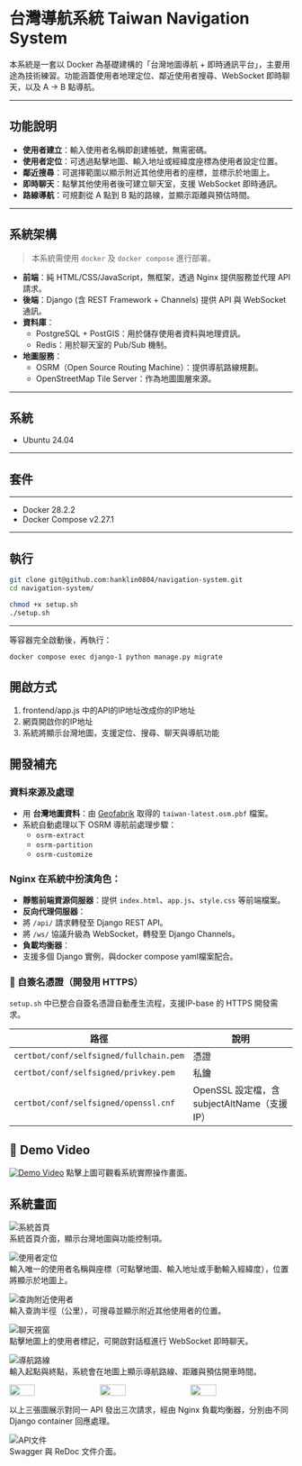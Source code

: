 # 台灣導航系統 Taiwan Navigation System

本系統是一套以 Docker 為基礎建構的「台灣地圖導航 + 即時通訊平台」，主要用途為技術練習。功能涵蓋使用者地理定位、鄰近使用者搜尋、WebSocket 即時聊天，以及 A → B 點導航。

---

##  功能說明

-  **使用者建立**：輸入使用者名稱即創建帳號，無需密碼。
-  **使用者定位**：可透過點擊地圖、輸入地址或經緯度座標為使用者設定位置。
-  **鄰近搜尋**：可選擇範圍以顯示附近其他使用者的座標，並標示於地圖上。
-  **即時聊天**：點擊其他使用者後可建立聊天室，支援 WebSocket 即時通訊。
-  **路線導航**：可規劃從 A 點到 B 點的路線，並顯示距離與預估時間。
  
---

##  系統架構

> 本系統需使用 `docker` 及 `docker compose` 進行部署。

- **前端**：純 HTML/CSS/JavaScript，無框架，透過 Nginx 提供服務並代理 API 請求。
- **後端**：Django (含 REST Framework + Channels) 提供 API 與 WebSocket 通訊。
- **資料庫**：
  - PostgreSQL + PostGIS：用於儲存使用者資料與地理資訊。
  - Redis：用於聊天室的 Pub/Sub 機制。
- **地圖服務**：
  - OSRM（Open Source Routing Machine）：提供導航路線規劃。
  - OpenStreetMap Tile Server：作為地圖圖層來源。

---

##  系統

- Ubuntu 24.04
---

##  套件
---
- Docker 28.2.2
- Docker Compose v2.27.1

---

##  執行

```bash
git clone git@github.com:hanklin0804/navigation-system.git
cd navigation-system/

chmod +x setup.sh
./setup.sh
```

---

 等容器完全啟動後，再執行：
```bash
docker compose exec django-1 python manage.py migrate
```

##  開啟方式 
1. frontend/app.js 中的API的IP地址改成你的IP地址
2. 網頁開啟你的IP地址
3. 系統將顯示台灣地圖，支援定位、搜尋、聊天與導航功能



##  開發補充
###  資料來源及處理

- 用 **台灣地圖資料**：由 [Geofabrik](https://download.geofabrik.de/) 取得的 `taiwan-latest.osm.pbf` 檔案。
- 系統自動處理以下 OSRM 導航前處理步驟：
  - `osrm-extract`
  - `osrm-partition`
  - `osrm-customize`

### Nginx 在系統中扮演角色：

-  **靜態前端資源伺服器**：提供 `index.html`、`app.js`、`style.css` 等前端檔案。
-  **反向代理伺服器**：
  - 將 `/api/` 請求轉發至 Django REST API。
  - 將 `/ws/` 協議升級為 WebSocket，轉發至 Django Channels。
-  **負載均衡器**：
  - 支援多個 Django 實例，與docker compose yaml檔案配合。

### 🔐 自簽名憑證（開發用 HTTPS）
`setup.sh` 中已整合自簽名憑證自動產生流程，支援IP-base 的 HTTPS 開發需求。

| 路徑 | 說明 |
|------|------|
| `certbot/conf/selfsigned/fullchain.pem` | 憑證 |
| `certbot/conf/selfsigned/privkey.pem`   | 私鑰 |
| `certbot/conf/selfsigned/openssl.cnf`   | OpenSSL 設定檔，含 subjectAltName（支援 IP） |

## 🎥 Demo Video
[![Demo Video](docs/images/demo-thumbnail.png)](https://www.youtube.com/watch?v=_wN4NqdcgT8) 
點擊上圖可觀看系統實際操作畫面。

##  系統畫面

![系統首頁](docs/images/map-home.png)  
系統首頁介面，顯示台灣地圖與功能控制項。

![使用者定位](docs/images/input-user-location.png)  
輸入唯一的使用者名稱與座標（可點擊地圖、輸入地址或手動輸入經緯度），位置將顯示於地圖上。

![查詢附近使用者](docs/images/search-nearby.png)  
輸入查詢半徑（公里），可搜尋並顯示附近其他使用者的位置。

![聊天視窗](docs/images/chat-ui.png)  
點擊地圖上的使用者標記，可開啟對話框進行 WebSocket 即時聊天。

![導航路線](docs/images/route-planning.png)  
輸入起點與終點，系統會在地圖上顯示導航路線、距離與預估開車時間。

<div style="display:flex; gap:10px;">
  <img src="docs/images/load-balance-1.png" width="30%" />
  <img src="docs/images/load-balance-2.png" width="30%" />
  <img src="docs/images/load-balance-3.png" width="30%" />
</div>

以上三張圖展示對同一 API 發出三次請求，經由 Nginx 負載均衡器，分別由不同 Django container 回應處理。

![API文件](docs/images/swagger&redoc.png)  
Swagger 與 ReDoc 文件介面。
